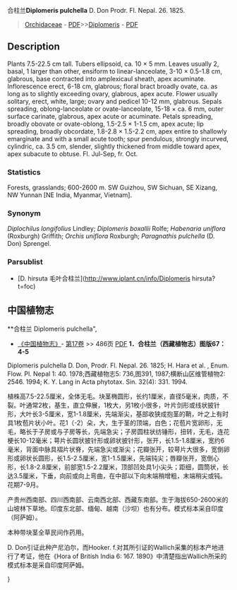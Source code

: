 合柱兰**Diplomeris pulchella** D. Don Prodr. Fl. Nepal. 26. 1825.

> [Orchidaceae](http://www.iplant.cn/info/Orchidaceae?t=foc) - [PDF](http://www.iplant.cn/foc/pdf/Orchidaceae.pdf)>>[Diplomeris](http://www.iplant.cn/info/Diplomeris?t=foc) - [PDF](http://www.iplant.cn/foc/pdf/Diplomeris.pdf)

## Description

Plants 7.5-22.5 cm tall. Tubers ellipsoid, ca. 10 × 5 mm. Leaves usually 2, basal, 1 larger than other, ensiform to linear-lanceolate, 3-10 × 0.5-1.8 cm, glabrous, base contracted into amplexicaul sheath, apex acuminate. Inflorescence erect, 6-18 cm, glabrous; floral bract broadly ovate, ca. as long as to slightly exceeding ovary, glabrous, apex acute. Flower usually solitary, erect, white, large; ovary and pedicel 10-12 mm, glabrous. Sepals spreading, oblong-lanceolate or ovate-lanceolate, 15-18 × ca. 6 mm, outer surface carinate, glabrous, apex acute or acuminate. Petals spreading, broadly obovate or ovate-oblong, 1.5-2.5 × 1-1.5 cm, apex acute; lip spreading, broadly obcordate, 1.8-2.8 × 1.5-2.2 cm, apex entire to shallowly emarginate and with a small acute tooth; spur pendulous, strongly incurved, cylindric, ca. 3.5 cm, slender, slightly thickened from middle toward apex, apex subacute to obtuse. Fl. Jul-Sep, fr. Oct.

### Statistics
Forests, grasslands; 600-2600 m. SW Guizhou, SW Sichuan, SE Xizang, NW Yunnan [NE India, Myanmar, Vietnam].

### Synonym
*Diplochilus longifolius* Lindley; *Diplomeris boxallii* Rolfe; *Habenaria uniflora* (Roxburgh) Griffith; *Orchis uniflora* Roxburgh; *Paragnathis pulchella* (D. Don) Sprengel.

### Parsublist

* [D.  hirsuta  毛叶合柱兰](http://www.iplant.cn/info/Diplomeris hirsuta?t=foc)

## 中国植物志

**合柱兰 Diplomeris pulchella",


* [《中国植物志》](http://www.iplant.cn/frps)- [第17卷](http://www.iplant.cn/frps/vol/17) >> 486页 [PDF](http://www.iplant.cn/frps/pdf/17/486.pdf)
**1．合柱兰（西藏植物志）图版67：4-5**

Diplomeris pulchella D. Don, Prodr. Fl. Nepal. 26. 1825; H. Hara et al. , Enum. Flow. Pl. Nepal 1: 40. 1978;西藏植物志5: 736,图391, 1987;横断山区维管植物2: 2546. 1994; K. Y. Lang in Acta phytotax. Sin. 32(4): 331. 1994.

植株高7.5-22.5厘米，全体无毛。块茎椭圆形，长约1厘米，直径5毫米，肉质，不裂。叶通常2枚，基生，直立伸展，1枚大，另1枚小很多，叶片剑形或线状披针形，大叶长3-5厘米，宽1-1.8厘米，先端渐尖，基部收狭成抱茎的鞘，叶之上有时具1枚苞片状小叶。花1（-2）朵，大，生于茎的顶端，白色；花苞片宽卵形，无毛，略长于子房或与子房等长，先端急尖；子房圆柱状纺锤形，扭转，无毛，连花梗长10-12毫米；萼片长圆状披针形或卵状披针形，张开，长1.5-1.8厘米，宽约6毫米，背面中脉具褶片状脊，先端急尖或渐尖；花瓣张开，较萼片大很多，宽倒卵形或卵状长圆形，长1.5-2.5厘米，宽1-1.5厘米，先端钝尖；唇瓣张开，宽倒心形，长1.8-2.8厘米，前部宽1.5-2.2厘米，顶部凹处具1小尖头；距细，圆筒状，长达3.5厘米，下垂，向前或向上弯曲，在中部以下向末端稍增粗，末端稍尖或钝。花期7-9月。

产贵州西南部、四川西南部、云南西北部、西藏东南部。生于海拔650-2600米的山坡林下草地。印度东北部、缅甸、越南（沙坝）也有分布。模式标本采自印度（阿萨姆）。

本种带块茎全草民间作药用。

D. Don引证此种产尼泊尔，而Hooker. f.对其所引证的Wallich采集的标本产地进行了考证，他在《Hora of British India 6: 167. 1890》中清楚指出Wallich所采的模式标本是采自印度阿萨姆。

}